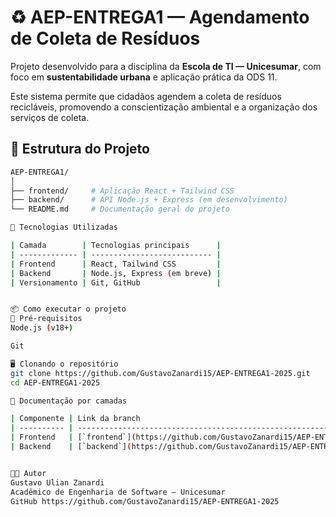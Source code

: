 # ♻️ AEP-ENTREGA1 — Agendamento de Coleta de Resíduos

Projeto desenvolvido para a disciplina da **Escola de TI — Unicesumar**, com foco em **sustentabilidade urbana** e aplicação prática da ODS 11.

Este sistema permite que cidadãos agendem a coleta de resíduos recicláveis, promovendo a conscientização ambiental e a organização dos serviços de coleta.

## 📁 Estrutura do Projeto

```bash
AEP-ENTREGA1/
│
├── frontend/     # Aplicação React + Tailwind CSS
├── backend/      # API Node.js + Express (em desenvolvimento)
└── README.md     # Documentação geral do projeto

🚀 Tecnologias Utilizadas

| Camada        | Tecnologias principais      |
| ------------- | --------------------------- |
| Frontend      | React, Tailwind CSS         |
| Backend       | Node.js, Express (em breve) |
| Versionamento | Git, GitHub                 |


📦 Como executar o projeto
🔧 Pré-requisitos
Node.js (v18+)

Git

🖥️ Clonando o repositório
git clone https://github.com/GustavoZanardi15/AEP-ENTREGA1-2025.git
cd AEP-ENTREGA1-2025

📌 Documentação por camadas

| Componente | Link da branch                                                                    | Descrição                                 |
| ---------- | --------------------------------------------------------------------------------- | ----------------------------------------- |
| Frontend   | [`frontend`](https://github.com/GustavoZanardi15/AEP-ENTREGA1-2025/tree/frontend) | Interface do usuário com React + Tailwind |
| Backend    | [`backend`](https://github.com/GustavoZanardi15/AEP-ENTREGA1-2025/tree/backend)   | API para agendamentos (em breve)          |


👨‍💻 Autor
Gustavo Ulian Zanardi
Acadêmico de Engenharia de Software — Unicesumar
GitHub https://github.com/GustavoZanardi15/AEP-ENTREGA1-2025

